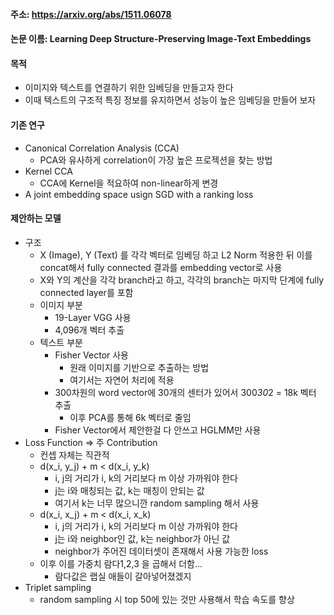 #### 주소: https://arxiv.org/abs/1511.06078

#### 논문 이름: Learning Deep Structure-Preserving Image-Text Embeddings

#### 목적
- 이미지와 텍스트를 연결하기 위한 임베딩을 만들고자 한다
- 이때 텍스트의 구조적 특징 정보를 유지하면서 성능이 높은 임베딩을 만들어 보자

#### 기존 연구
- Canonical Correlation Analysis (CCA)
  - PCA와 유사하게 correlation이 가장 높은 프로젝션을 찾는 방법
- Kernel CCA
  - CCA에 Kernel을 적요하여 non-linear하게 변경
- A joint embedding space usign SGD with a ranking loss


#### 제안하는 모델
- 구조
  - X (Image), Y (Text) 를 각각 벡터로 임베딩 하고 L2 Norm 적용한 뒤 이를 concat해서 fully connected 결과를 embedding vector로 사용
  - X와 Y의 계산을 각각 branch라고 하고, 각각의 branch는 마지막 단계에 fully connected layer를 포함
  - 이미지 부분
    - 19-Layer VGG 사용
    - 4,096개 벡터 추출
  - 텍스트 부분
    - Fisher Vector 사용
      - 원래 이미지를 기반으로 추출하는 방법
      - 여기서는 자연어 처리에 적용
    - 300차원의 word vector에 30개의 센터가 있어서 300*30*2 = 18k 벡터 추출
      - 이후 PCA를 통해 6k 벡터로 줄임
    - Fisher Vector에서 제안한걸 다 안쓰고 HGLMM만 사용
- Loss Function => 주 Contribution
  - 컨셉 자체는 직관적
  - d(x_i, y_j) + m < d(x_i, y_k)
    - i, j의 거리가 i, k의 거리보다 m 이상 가까워야 한다
    - j는 i와 매칭되는 값, k는 매칭이 안되는 값
    - 여기서 k는 너무 많으니깐 random sampling 해서 사용
  - d(x_i, x_j) + m < d(x_i, x_k)
    - i, j의 거리가 i, k의 거리보다 m 이상 가까워야 한다
    - j는 i와 neighbor인 값, k는 neighbor가 아닌 값
    - neighbor가 주어진 데이터셋이 존재해서 사용 가능한 loss
  - 이후 이를 가중치 람다1,2,3 을 곱해서 더함...
    - 람다값은 랩실 애들이 갈아넣어졌겠지
- Triplet sampling
  - random sampling 시 top 50에 있는 것만 사용해서 학습 속도를 향상
